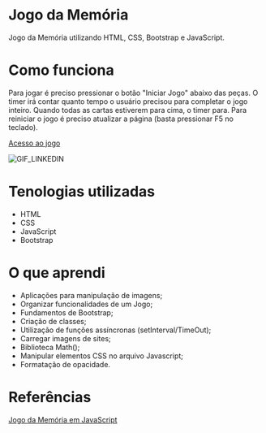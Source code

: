 # Jogo da Memória

Jogo da Memória utilizando HTML, CSS, Bootstrap e JavaScript. 

# Como funciona

Para jogar é preciso pressionar o botão "Iniciar Jogo" abaixo das peças. O timer irá contar quanto tempo o usuário
precisou para completar o jogo inteiro. Quando todas as cartas estiverem para cima, o timer para. 
Para reiniciar o jogo é preciso atualizar a página (basta pressionar F5 no teclado).

[Acesso ao jogo](https://codepen.io/fernanda-dantas/pen/GRyEyqr)

![GIF_LINKEDIN](https://user-images.githubusercontent.com/81118959/160633774-55a2d7e5-ca04-43ff-a01c-924175fa8219.gif)


# Tenologias utilizadas

* HTML
* CSS
* JavaScript
* Bootstrap

# O que aprendi

* Aplicações para manipulação de imagens;
* Organizar funcionalidades de um Jogo;
* Fundamentos de Bootstrap;
* Criação de classes;
* Utilização de funções assíncronas (setInterval/TimeOut); 
* Carregar imagens de sites;
* Biblioteca Math();
* Manipular elementos CSS no arquivo Javascript;
* Formatação de opacidade.

# Referências
[Jogo da Memória em JavaScript](https://www.youtube.com/watch?v=n3Kx5Eg2Hlw&list=PLyMSASReZkcumWgZ_z9VCnd6f3VGqcsCW&index=3)


 
